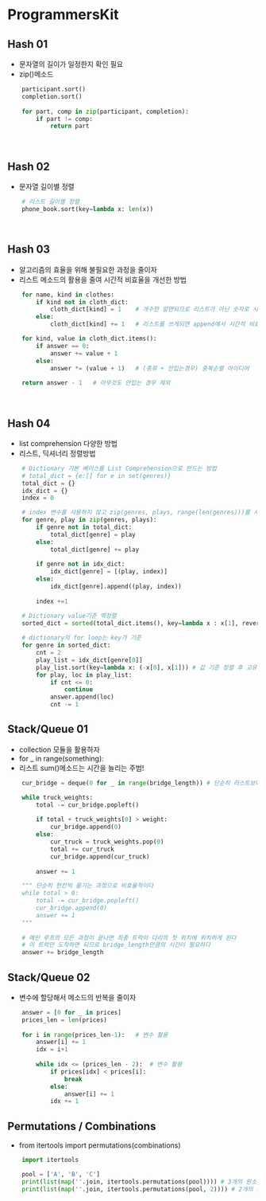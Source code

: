 # ProgrammersKit

## Hash 01
- 문자열의 길이가 일정한지 확인 필요
- zip()메소드
```python
    participant.sort()
    completion.sort()
    
    for part, comp in zip(participant, completion):
        if part != comp:
            return part
```

<br>

## Hash 02
- 문자열 길이별 정렬
```python
    # 리스트 길이별 정렬
    phone_book.sort(key=lambda x: len(x))
```

<br>

## Hash 03
- 알고리즘의 효율을 위해 불필요한 과정을 줄이자
- 리스트 메소드의 활용을 줄여 시간적 비효율을 개선한 방법

``` python
    for name, kind in clothes:
        if kind not in cloth_dict:
            cloth_dict[kind] = 1    # 개수만 알면되므로 리스트가 아닌 숫자로 사용
        else:
            cloth_dict[kind] += 1   # 리스트를 쓰게되면 append에서 시간적 비효율
```

```python
    for kind, value in cloth_dict.items():
        if answer == 0:
            answer += value + 1
        else:
            answer *= (value + 1)   # (종류 + 안입는경우) 중복순열 아이디어
    
    return answer - 1   # 아무것도 안입는 경우 제외
```

<br>

## Hash 04
- list comprehension 다양한 방법
- 리스트, 딕셔너리 정렬방법

```python
    # Dictionary 기본 베이스를 List Comprehension으로 만드는 방법
    # total_dict = {e:[] for e in set(genres)}
    total_dict = {}
    idx_dict = {}
    index = 0
```

```python
    # index 변수를 사용하지 않고 zip(genres, plays, range(len(genres)))를 사용하면 더 편하다
    for genre, play in zip(genres, plays):
        if genre not in total_dict:
            total_dict[genre] = play
        else:
            total_dict[genre] += play
        
        if genre not in idx_dict:
            idx_dict[genre] = [(play, index)]
        else:
            idx_dict[genre].append((play, index))
        
        index +=1
```

```python
    # Dictionary value기준 역정렬
    sorted_dict = sorted(total_dict.items(), key=lambda x : x[1], reverse=True) 
    
    # dictionary의 for loop는 key가 기준
    for genre in sorted_dict:
        cnt = 2
        play_list = idx_dict[genre[0]]
        play_list.sort(key=lambda x: (-x[0], x[1])) # 값 기준 정렬 후 고유 번호가 낮게 나오도록 재정렬
        for play, loc in play_list:
            if cnt <= 0:
                continue
            answer.append(loc)
            cnt -= 1
```

## Stack/Queue 01
- collection 모듈을 활용하자
- for _ in range(something):
- 리스트 sum()메소드는 시간을 늘리는 주범!

```python
    cur_bridge = deque(0 for _ in range(bridge_length)) # 단순히 리스트보다는 deque를 활용하자
```

```python
    while truck_weights:
        total -= cur_bridge.popleft()
        
        if total + truck_weights[0] > weight:
            cur_bridge.append(0)
        else:
            cur_truck = truck_weights.pop(0)
            total += cur_truck
            cur_bridge.append(cur_truck)
        
        answer += 1
```

```python
    """ 단순히 한칸씩 옮기는 과정으로 비효율적이다
    while total > 0:
        total -= cur_bridge.popleft()
        cur_bridge.append(0)
        answer += 1
    """
    
    # 메인 루프의 모든 과정이 끝나면 최종 트럭이 다리의 첫 위치에 위치하게 된다
    # 이 트럭만 도착하면 되므로 bridge_length만큼의 시간이 필요하다
    answer += bridge_length 
```

## Stack/Queue 02
- 변수에 할당해서 메소드의 반복을 줄이자
```python
    answer = [0 for _ in prices]
    prices_len = len(prices)
    
    for i in range(prices_len-1):   # 변수 활용
        answer[i] += 1
        idx = i+1
        
        while idx <= (prices_len - 2):  # 변수 활용
            if prices[idx] < prices[i]:
                break
            else:
                answer[i] += 1
            idx += 1
```

## Permutations / Combinations
- from itertools import permutations(combinations)
```python
    import itertools

    pool = ['A', 'B', 'C']
    print(list(map(''.join, itertools.permutations(pool)))) # 3개의 원소로 수열 만들기
    print(list(map(''.join, itertools.permutations(pool, 2)))) # 2개의 원소로 수열 만들기
```
